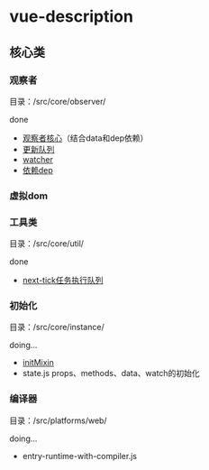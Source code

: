 # vue-description
## 核心类  
### 观察者
目录：/src/core/observer/  

done  
+ [观察者核心](/src/core/observer/index.js)（结合data和dep依赖）
+ [更新队列](/src/core/observer/scheduler.js)
+ [watcher](/src/core/observer/watcher.js)
+ [依赖dep](/src/core/observer/dep.js) 

### 虚拟dom

### 工具类  
目录：/src/core/util/  

done
+ [next-tick任务执行队列](/src/core/util/next-tick.js)  

### 初始化
目录：/src/core/instance/  

doing...  
+ [initMixin](/src/core/instance/init.js)
+ state.js  props、methods、data、watch的初始化  

### 编译器
目录：/src/platforms/web/  

doing...  
+ entry-runtime-with-compiler.js  
